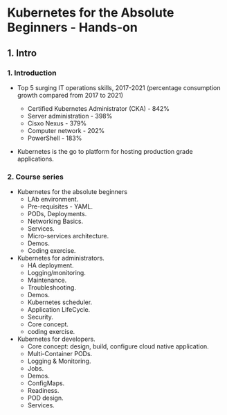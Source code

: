 # Kubernetes for the Absolute Beginners - Hands-on

## 1. Intro

### 1. Introduction

- Top 5 surging IT operations skills, 2017-2021 (percentage consumption growth compared from 2017 to 2021)
  - Certified Kubernetes Administrator (CKA) - 842%
  - Server administration - 398%
  - Cisxo Nexus - 379%
  - Computer network - 202%
  - PowerShell - 183%

- Kubernetes is the go to platform for hosting production grade applications.

### 2. Course series

- Kubernetes for the absolute beginners
  - LAb environment.
  - Pre-requisites - YAML.
  - PODs, Deployments.
  - Networking Basics.
  - Services.
  - Micro-services architecture.
  - Demos.
  - Coding exercise.
- Kubernetes for administrators.
  - HA deployment.
  - Logging/monitoring.
  - Maintenance.
  - Troubleshooting.
  - Demos.
  - Kubernetes scheduler.
  - Application LifeCycle.
  - Security.
  - Core concept.
  - coding exercise.
- Kubernetes for developers.
  - Core concept: design, build, configure cloud native application.
  - Multi-Container PODs.
  - Logging & Monitoring.
  - Jobs.
  - Demos.
  - ConfigMaps.
  - Readiness.
  - POD design.
  - Services.
